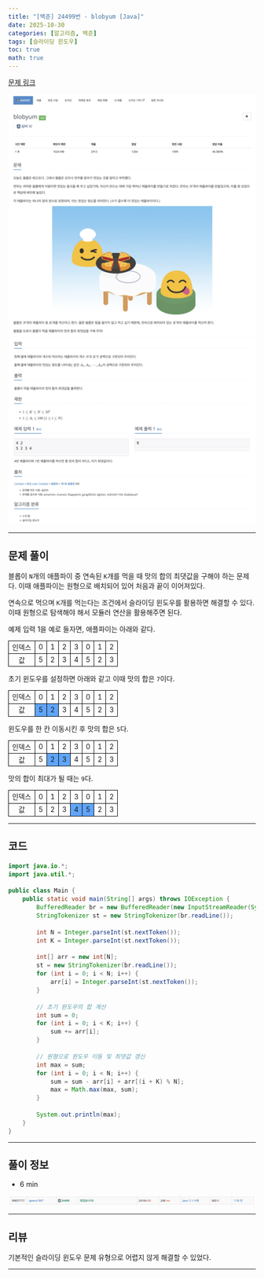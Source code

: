 ```yaml
---
title: "[백준] 24499번 - blobyum [Java]"
date: 2025-10-30
categories: [알고리즘, 백준]
tags: [슬라이딩 윈도우]
toc: true
math: true
---
```


[문제 링크](https://www.acmicpc.net/problem/24499)

![](/assets/posts/2025-10/2025-10-30/백준%2024499%20blobyum/photo1.png)
![](/assets/posts/2025-10/2025-10-30/백준%2024499%20blobyum/photo2.png)

---

## 문제 풀이

블롭이 `N`개의 애플파이 중 연속된 `K`개를 먹을 때 맛의 합의 최댓값을 구해야 하는 문제다. 이때 애플파이는 원형으로 배치되어 있어 처음과 끝이 이어져있다.

연속으로 먹으며 `K`개를 먹는다는 조건에서 슬라이딩 윈도우를 활용하면 해결할 수 있다. 이때 원형으로 탐색해야 해서 모듈러 연산을 활용해주면 된다.

예제 입력 1을 예로 들자면, 애플파이는 아래와 같다.

<div>
	<table style="border-collapse:collapse; width:100%; text-align:center; table-layout:fixed;">
		<tr>
			<td style="border:1px solid black;">인덱스</td>
			<td style="border:1px solid black;">0</td>
			<td style="border:1px solid black;">1</td>
			<td style="border:1px solid black;">2</td>
			<td style="border:1px solid black;">3</td>
			<td style="border:1px solid black;">0</td>
			<td style="border:1px solid black;">1</td>
			<td style="border:1px solid black;">2</td>
		</tr>
		<tr>
			<td style="border:1px solid black;">값</td>
			<td style="border:1px solid black;">5</td>
			<td style="border:1px solid black;">2</td>
			<td style="border:1px solid black;">3</td>
			<td style="border:1px solid black;">4</td>
			<td style="border:1px solid black;">5</td>
			<td style="border:1px solid black;">2</td>
			<td style="border:1px solid black;">3</td>
		</tr>
	</table>
</div>

초기 윈도우를 설정하면 아래와 같고 이때 맛의 합은 `7`이다.

<div>
	<table style="border-collapse:collapse; width:100%; text-align:center; table-layout:fixed;">
		<tr>
			<td style="border:1px solid black;">인덱스</td>
			<td style="border:1px solid black;">0</td>
			<td style="border:1px solid black;">1</td>
			<td style="border:1px solid black;">2</td>
			<td style="border:1px solid black;">3</td>
			<td style="border:1px solid black;">0</td>
			<td style="border:1px solid black;">1</td>
			<td style="border:1px solid black;">2</td>
		</tr>
		<tr>
			<td style="border:1px solid black;">값</td>
			<td style="border:1px solid black; background-color:#60a5fa;">5</td>
			<td style="border:1px solid black; background-color:#60a5fa;">2</td>
			<td style="border:1px solid black;">3</td>
			<td style="border:1px solid black;">4</td>
			<td style="border:1px solid black;">5</td>
			<td style="border:1px solid black;">2</td>
			<td style="border:1px solid black;">3</td>
		</tr>
	</table>
</div>

윈도우를 한 칸 이동시킨 후 맛의 합은 `5`다.

<div>
	<table style="border-collapse:collapse; width:100%; text-align:center; table-layout:fixed;">
		<tr>
			<td style="border:1px solid black;">인덱스</td>
			<td style="border:1px solid black;">0</td>
			<td style="border:1px solid black;">1</td>
			<td style="border:1px solid black;">2</td>
			<td style="border:1px solid black;">3</td>
			<td style="border:1px solid black;">0</td>
			<td style="border:1px solid black;">1</td>
			<td style="border:1px solid black;">2</td>
		</tr>
		<tr>
			<td style="border:1px solid black;">값</td>
			<td style="border:1px solid black;">5</td>
			<td style="border:1px solid black; background-color:#60a5fa;">2</td>
			<td style="border:1px solid black; background-color:#60a5fa;">3</td>
			<td style="border:1px solid black;">4</td>
			<td style="border:1px solid black;">5</td>
			<td style="border:1px solid black;">2</td>
			<td style="border:1px solid black;">3</td>
		</tr>
	</table>
</div>

맛의 합이 최대가 될 때는 `9`다.

<div>
	<table style="border-collapse:collapse; width:100%; text-align:center; table-layout:fixed;">
		<tr>
			<td style="border:1px solid black;">인덱스</td>
			<td style="border:1px solid black;">0</td>
			<td style="border:1px solid black;">1</td>
			<td style="border:1px solid black;">2</td>
			<td style="border:1px solid black;">3</td>
			<td style="border:1px solid black;">0</td>
			<td style="border:1px solid black;">1</td>
			<td style="border:1px solid black;">2</td>
		</tr>
		<tr>
			<td style="border:1px solid black;">값</td>
			<td style="border:1px solid black;">5</td>
			<td style="border:1px solid black;">2</td>
			<td style="border:1px solid black;">3</td>
			<td style="border:1px solid black; background-color:#60a5fa;">4</td>
			<td style="border:1px solid black; background-color:#60a5fa;">5</td>
			<td style="border:1px solid black;">2</td>
			<td style="border:1px solid black;">3</td>
		</tr>
	</table>
</div>

---

## 코드

```java
import java.io.*;
import java.util.*;

public class Main {
    public static void main(String[] args) throws IOException {
        BufferedReader br = new BufferedReader(new InputStreamReader(System.in));
        StringTokenizer st = new StringTokenizer(br.readLine());

        int N = Integer.parseInt(st.nextToken());
        int K = Integer.parseInt(st.nextToken());

        int[] arr = new int[N];
        st = new StringTokenizer(br.readLine());
        for (int i = 0; i < N; i++) {
            arr[i] = Integer.parseInt(st.nextToken());
        }

        // 초기 윈도우의 합 계산
        int sum = 0;
        for (int i = 0; i < K; i++) {
            sum += arr[i];
        }

        // 원형으로 윈도우 이동 및 최댓값 갱신
        int max = sum;
        for (int i = 0; i < N; i++) {
            sum = sum - arr[i] + arr[(i + K) % N];
            max = Math.max(max, sum);
        }

        System.out.println(max);
    }
}
```

---

## 풀이 정보

- 6 min

![](/assets/posts/2025-10/2025-10-30/백준%2024499%20blobyum/photo3.png)

---

## 리뷰

기본적인 슬라이딩 윈도우 문제 유형으로 어렵지 않게 해결할 수 있었다.

---
